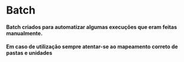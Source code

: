 # Batch

#### Batch criados para automatizar algumas execuções que eram feitas manualmente.
#### Em caso de utilização sempre atentar-se ao mapeamento correto de pastas e unidades 

